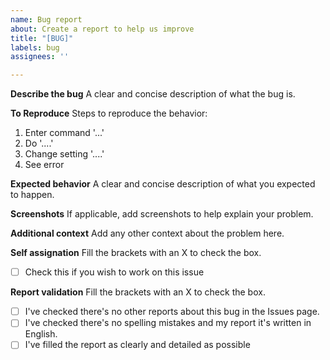 ```yaml
---
name: Bug report
about: Create a report to help us improve
title: "[BUG]"
labels: bug
assignees: ''

---
```


**Describe the bug**
A clear and concise description of what the bug is.

**To Reproduce**
Steps to reproduce the behavior:
1. Enter command '...'
2. Do '....'
3. Change setting '....'
4. See error

**Expected behavior**
A clear and concise description of what you expected to happen.

**Screenshots**
If applicable, add screenshots to help explain your problem.

**Additional context**
Add any other context about the problem here.

**Self assignation**
Fill the brackets with an X to check the box.
- [ ] Check this if you wish to work on this issue

**Report validation**
Fill the brackets with an X to check the box.
- [ ] I've checked there's no other reports about this bug in the Issues page.
- [ ] I've checked there's no spelling mistakes and my report it's written in English.
- [ ] I've filled the report as clearly and detailed as possible
